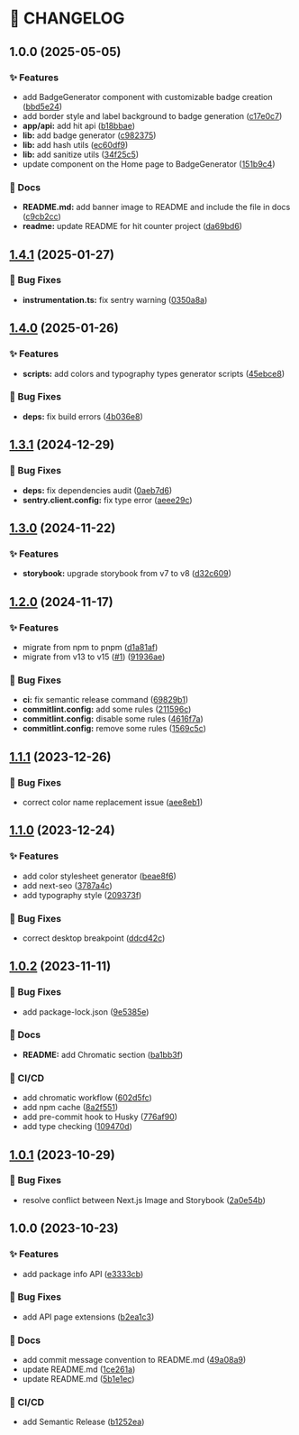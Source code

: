 # 🚦 CHANGELOG

## 1.0.0 (2025-05-05)

### ✨ Features

* add BadgeGenerator component with customizable badge creation ([bbd5e24](https://github.com/HanSeongLee/hit-counter/commit/bbd5e240834ebaf9ae6fbe5569a3fda4d2878bd6))
* add border style and label background to badge generation ([c17e0c7](https://github.com/HanSeongLee/hit-counter/commit/c17e0c7ff8803f1f65dba9217d1b984bb4558215))
* **app/api:** add hit api ([b18bbae](https://github.com/HanSeongLee/hit-counter/commit/b18bbaec51b028fad0889f498d1153ade4b2251f))
* **lib:** add badge generator ([c982375](https://github.com/HanSeongLee/hit-counter/commit/c982375666e0a2918f36b4c8f4f873095d039a9e))
* **lib:** add hash utils ([ec60df9](https://github.com/HanSeongLee/hit-counter/commit/ec60df9b712a265f16ca7507ad62c2ae10134046))
* **lib:** add sanitize utils ([34f25c5](https://github.com/HanSeongLee/hit-counter/commit/34f25c5a7f59742e892e995be47ae97fa1d7fe66))
* update component on the Home page to BadgeGenerator ([151b9c4](https://github.com/HanSeongLee/hit-counter/commit/151b9c451d984b51e2b3e48ee54320c627bede16))

### 📝 Docs

* **README.md:** add banner image to README and include the file in docs ([c9cb2cc](https://github.com/HanSeongLee/hit-counter/commit/c9cb2ccd89e9ea6e41f3bffb11eb5797c2b4cec7))
* **readme:** update README for hit counter project ([da69bd6](https://github.com/HanSeongLee/hit-counter/commit/da69bd692dc298ac024edc0457cdc84db1f9b8ac))

## [1.4.1](https://github.com/HanSeongLee/frontend-mentor-nextjs-ts-template/compare/v1.4.0...v1.4.1) (2025-01-27)

### 🐛 Bug Fixes

* **instrumentation.ts:** fix sentry warning ([0350a8a](https://github.com/HanSeongLee/frontend-mentor-nextjs-ts-template/commit/0350a8a32ee6cf412183b6cc021b1665ab852cf6))

## [1.4.0](https://github.com/HanSeongLee/frontend-mentor-nextjs-ts-template/compare/v1.3.1...v1.4.0) (2025-01-26)

### ✨ Features

* **scripts:** add colors and typography types generator scripts ([45ebce8](https://github.com/HanSeongLee/frontend-mentor-nextjs-ts-template/commit/45ebce8be2497133e087418a33f88878c65811a4))

### 🐛 Bug Fixes

* **deps:** fix build errors ([4b036e8](https://github.com/HanSeongLee/frontend-mentor-nextjs-ts-template/commit/4b036e8a2490f906b0733376ef4d9a8f042fb6a8))

## [1.3.1](https://github.com/HanSeongLee/frontend-mentor-nextjs-ts-template/compare/v1.3.0...v1.3.1) (2024-12-29)

### 🐛 Bug Fixes

* **deps:** fix dependencies audit ([0aeb7d6](https://github.com/HanSeongLee/frontend-mentor-nextjs-ts-template/commit/0aeb7d6cc561e7634069c2f36dda6ade45f95f37))
* **sentry.client.config:** fix type error ([aeee29c](https://github.com/HanSeongLee/frontend-mentor-nextjs-ts-template/commit/aeee29c1ddf0ef274646d6ed8c5d8c0f166e852f))

## [1.3.0](https://github.com/HanSeongLee/frontend-mentor-nextjs-ts-template/compare/v1.2.0...v1.3.0) (2024-11-22)

### ✨ Features

* **storybook:** upgrade storybook from v7 to v8 ([d32c609](https://github.com/HanSeongLee/frontend-mentor-nextjs-ts-template/commit/d32c6095a65aa89633a2da803144791c3de87cf3))

## [1.2.0](https://github.com/HanSeongLee/frontend-mentor-nextjs-ts-template/compare/v1.1.1...v1.2.0) (2024-11-17)

### ✨ Features

* migrate from npm to pnpm ([d1a81af](https://github.com/HanSeongLee/frontend-mentor-nextjs-ts-template/commit/d1a81afadff3090c5e6ccade6665ff3e8913ab13))
* migrate from v13 to v15 ([#1](https://github.com/HanSeongLee/frontend-mentor-nextjs-ts-template/issues/1)) ([91936ae](https://github.com/HanSeongLee/frontend-mentor-nextjs-ts-template/commit/91936aeb74318962094c27c0ed8fa61384102b69))

### 🐛 Bug Fixes

* **ci:** fix semantic release command ([69829b1](https://github.com/HanSeongLee/frontend-mentor-nextjs-ts-template/commit/69829b1a5669ff595084d63556860b983085b7f8))
* **commitlint.config:** add some rules ([211596c](https://github.com/HanSeongLee/frontend-mentor-nextjs-ts-template/commit/211596cad7f49aac93a8b98da7e469f8176bddc5))
* **commitlint.config:** disable some rules ([4616f7a](https://github.com/HanSeongLee/frontend-mentor-nextjs-ts-template/commit/4616f7a237af17b189550c3714243989242150ab))
* **commitlint.config:** remove some rules ([1569c5c](https://github.com/HanSeongLee/frontend-mentor-nextjs-ts-template/commit/1569c5c0d0bc23265ef2def798290db89db091b1))

## [1.1.1](https://github.com/HanSeongLee/frontend-mentor-nextjs-ts-template/compare/v1.1.0...v1.1.1) (2023-12-26)


### 🐛 Bug Fixes

* correct color name replacement issue ([aee8eb1](https://github.com/HanSeongLee/frontend-mentor-nextjs-ts-template/commit/aee8eb17a4e11ec376d483a7e8bbf40ab8c52b7f))

## [1.1.0](https://github.com/HanSeongLee/frontend-mentor-nextjs-ts-template/compare/v1.0.2...v1.1.0) (2023-12-24)


### ✨ Features

* add color stylesheet generator ([beae8f6](https://github.com/HanSeongLee/frontend-mentor-nextjs-ts-template/commit/beae8f65c87a50517835b7fb5cfd3ff541c40ad1))
* add next-seo ([3787a4c](https://github.com/HanSeongLee/frontend-mentor-nextjs-ts-template/commit/3787a4c689455c6c6c3be2fc11c22cb78447e93c))
* add typography style ([209373f](https://github.com/HanSeongLee/frontend-mentor-nextjs-ts-template/commit/209373f4fc68c7510bff4ea56f2b79a1fd5ff80f))


### 🐛 Bug Fixes

* correct desktop breakpoint ([ddcd42c](https://github.com/HanSeongLee/frontend-mentor-nextjs-ts-template/commit/ddcd42ca62c1476f20b6511f7b1ad0d7c4c31e67))

## [1.0.2](https://github.com/HanSeongLee/frontend-mentor-nextjs-ts-template/compare/v1.0.1...v1.0.2) (2023-11-11)


### 🐛 Bug Fixes

* add package-lock.json ([9e5385e](https://github.com/HanSeongLee/frontend-mentor-nextjs-ts-template/commit/9e5385e715f86f8319fdaafeb669afb886d4e703))


### 📝 Docs

* **README:** add Chromatic section ([ba1bb3f](https://github.com/HanSeongLee/frontend-mentor-nextjs-ts-template/commit/ba1bb3ff91bdbf410786723c9dad34427aa62ebe))


### 💫 CI/CD

* add chromatic workflow ([602d5fc](https://github.com/HanSeongLee/frontend-mentor-nextjs-ts-template/commit/602d5fc802bb34e240a25bcb8144ce9cc72aa895))
* add npm cache ([8a2f551](https://github.com/HanSeongLee/frontend-mentor-nextjs-ts-template/commit/8a2f5511de877bfddf300b66118c036d97488f27))
* add pre-commit hook to Husky ([776af90](https://github.com/HanSeongLee/frontend-mentor-nextjs-ts-template/commit/776af9056c7d218501a22fa48e2a75071b9b500f))
* add type checking ([109470d](https://github.com/HanSeongLee/frontend-mentor-nextjs-ts-template/commit/109470d6b38921bbf86eb7c94eb7844cba428d73))

## [1.0.1](https://github.com/HanSeongLee/frontend-mentor-nextjs-ts-template/compare/v1.0.0...v1.0.1) (2023-10-29)


### 🐛 Bug Fixes

* resolve conflict between Next.js Image and Storybook ([2a0e54b](https://github.com/HanSeongLee/frontend-mentor-nextjs-ts-template/commit/2a0e54b24b0aaecdef0c87b52cbcc20655249f91))

## 1.0.0 (2023-10-23)


### ✨ Features

* add package info API ([e3333cb](https://github.com/HanSeongLee/frontend-mentor-nextjs-ts-template/commit/e3333cb09e78062105cc1c0a78be551aef3c5cc9))


### 🐛 Bug Fixes

* add API page extensions ([b2ea1c3](https://github.com/HanSeongLee/frontend-mentor-nextjs-ts-template/commit/b2ea1c30324ed831a5bf0255de753734a2385e50))


### 📝 Docs

* add commit message convention to README.md ([49a08a9](https://github.com/HanSeongLee/frontend-mentor-nextjs-ts-template/commit/49a08a98e994284d870e1ab0dcd489ba8344e13f))
* update README.md ([1ce261a](https://github.com/HanSeongLee/frontend-mentor-nextjs-ts-template/commit/1ce261a83960f133c42c11d021f317c05811be66))
* update README.md ([5b1e1ec](https://github.com/HanSeongLee/frontend-mentor-nextjs-ts-template/commit/5b1e1ecce38b65cba53eca60776c7a4495fd3988))


### 💫 CI/CD

* add Semantic Release ([b1252ea](https://github.com/HanSeongLee/frontend-mentor-nextjs-ts-template/commit/b1252eab37034594d9d94a4a4953d89d70244f4e))

